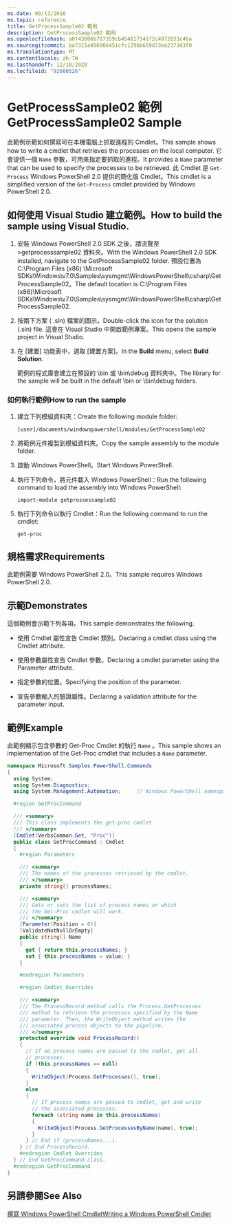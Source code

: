 ```yaml
---
ms.date: 09/13/2016
ms.topic: reference
title: GetProcessSample02 範例
description: GetProcessSample02 範例
ms.openlocfilehash: a0f43806b707359cb454817341f2c4972033c46a
ms.sourcegitcommit: ba7315a496986451cfc1296b659d73ea2373d3f0
ms.translationtype: MT
ms.contentlocale: zh-TW
ms.lasthandoff: 12/10/2020
ms.locfileid: "92660526"
---
```

# <a name="getprocesssample02-sample"></a><span data-ttu-id="6d637-103">GetProcessSample02 範例</span><span class="sxs-lookup"><span data-stu-id="6d637-103">GetProcessSample02 Sample</span></span>

<span data-ttu-id="6d637-104">此範例示範如何撰寫可在本機電腦上抓取進程的 Cmdlet。</span><span class="sxs-lookup"><span data-stu-id="6d637-104">This sample shows how to write a cmdlet that retrieves the processes on the local computer.</span></span> <span data-ttu-id="6d637-105">它會提供一個 `Name` 參數，可用來指定要抓取的進程。</span><span class="sxs-lookup"><span data-stu-id="6d637-105">It provides a `Name` parameter that can be used to specify the processes to be retrieved.</span></span> <span data-ttu-id="6d637-106">此 Cmdlet 是 `Get-Process` Windows PowerShell 2.0 提供的簡化版 Cmdlet。</span><span class="sxs-lookup"><span data-stu-id="6d637-106">This cmdlet is a simplified version of the `Get-Process` cmdlet provided by Windows PowerShell 2.0.</span></span>

## <a name="how-to-build-the-sample-using-visual-studio"></a><span data-ttu-id="6d637-107">如何使用 Visual Studio 建立範例。</span><span class="sxs-lookup"><span data-stu-id="6d637-107">How to build the sample using Visual Studio.</span></span>

1. <span data-ttu-id="6d637-108">安裝 Windows PowerShell 2.0 SDK 之後，請流覽至 >getprocesssample02 資料夾。</span><span class="sxs-lookup"><span data-stu-id="6d637-108">With the Windows PowerShell 2.0 SDK installed, navigate to the GetProcessSample02 folder.</span></span> <span data-ttu-id="6d637-109">預設位置為 C:\Program Files (x86) \Microsoft SDKs\Windows\v7.0\Samples\sysmgmt\WindowsPowerShell\csharp\GetProcessSample02。</span><span class="sxs-lookup"><span data-stu-id="6d637-109">The default location is C:\Program Files (x86)\Microsoft SDKs\Windows\v7.0\Samples\sysmgmt\WindowsPowerShell\csharp\GetProcessSample02.</span></span>

2. <span data-ttu-id="6d637-110">按兩下方案 ( .sln) 檔案的圖示。</span><span class="sxs-lookup"><span data-stu-id="6d637-110">Double-click the icon for the solution (.sln) file.</span></span> <span data-ttu-id="6d637-111">這會在 Visual Studio 中開啟範例專案。</span><span class="sxs-lookup"><span data-stu-id="6d637-111">This opens the sample project in Visual Studio.</span></span>

3. <span data-ttu-id="6d637-112">在 [建置] 功能表中，選取 [建置方案]。</span><span class="sxs-lookup"><span data-stu-id="6d637-112">In the **Build** menu, select **Build Solution**.</span></span>

    <span data-ttu-id="6d637-113">範例的程式庫會建立在預設的 \bin 或 \bin\debug 資料夾中。</span><span class="sxs-lookup"><span data-stu-id="6d637-113">The library for the sample will be built in the default \bin or \bin\debug folders.</span></span>

### <a name="how-to-run-the-sample"></a><span data-ttu-id="6d637-114">如何執行範例</span><span class="sxs-lookup"><span data-stu-id="6d637-114">How to run the sample</span></span>

1. <span data-ttu-id="6d637-115">建立下列模組資料夾：</span><span class="sxs-lookup"><span data-stu-id="6d637-115">Create the following module folder:</span></span>

    `[user]/documents/windowspowershell/modules/GetProcessSample02`

2. <span data-ttu-id="6d637-116">將範例元件複製到模組資料夾。</span><span class="sxs-lookup"><span data-stu-id="6d637-116">Copy the sample assembly to the module folder.</span></span>

3. <span data-ttu-id="6d637-117">啟動 Windows PowerShell。</span><span class="sxs-lookup"><span data-stu-id="6d637-117">Start Windows PowerShell.</span></span>

4. <span data-ttu-id="6d637-118">執行下列命令，將元件載入 Windows PowerShell：</span><span class="sxs-lookup"><span data-stu-id="6d637-118">Run the following command to load the assembly into Windows PowerShell:</span></span>

    `import-module getprossessample02`

5. <span data-ttu-id="6d637-119">執行下列命令以執行 Cmdlet：</span><span class="sxs-lookup"><span data-stu-id="6d637-119">Run the following command to run the cmdlet:</span></span>

    `get-proc`

## <a name="requirements"></a><span data-ttu-id="6d637-120">規格需求</span><span class="sxs-lookup"><span data-stu-id="6d637-120">Requirements</span></span>

<span data-ttu-id="6d637-121">此範例需要 Windows PowerShell 2.0。</span><span class="sxs-lookup"><span data-stu-id="6d637-121">This sample requires Windows PowerShell 2.0.</span></span>

## <a name="demonstrates"></a><span data-ttu-id="6d637-122">示範</span><span class="sxs-lookup"><span data-stu-id="6d637-122">Demonstrates</span></span>

<span data-ttu-id="6d637-123">這個範例會示範下列各項。</span><span class="sxs-lookup"><span data-stu-id="6d637-123">This sample demonstrates the following.</span></span>

- <span data-ttu-id="6d637-124">使用 Cmdlet 屬性宣告 Cmdlet 類別。</span><span class="sxs-lookup"><span data-stu-id="6d637-124">Declaring a cmdlet class using the Cmdlet attribute.</span></span>

- <span data-ttu-id="6d637-125">使用參數屬性宣告 Cmdlet 參數。</span><span class="sxs-lookup"><span data-stu-id="6d637-125">Declaring a cmdlet parameter using the Parameter attribute.</span></span>

- <span data-ttu-id="6d637-126">指定參數的位置。</span><span class="sxs-lookup"><span data-stu-id="6d637-126">Specifying the position of the parameter.</span></span>

- <span data-ttu-id="6d637-127">宣告參數輸入的驗證屬性。</span><span class="sxs-lookup"><span data-stu-id="6d637-127">Declaring a validation attribute for the parameter input.</span></span>

## <a name="example"></a><span data-ttu-id="6d637-128">範例</span><span class="sxs-lookup"><span data-stu-id="6d637-128">Example</span></span>

<span data-ttu-id="6d637-129">此範例顯示包含參數的 Get-Proc Cmdlet 的執行 `Name` 。</span><span class="sxs-lookup"><span data-stu-id="6d637-129">This sample shows an implementation of the Get-Proc cmdlet that includes a `Name` parameter.</span></span>

```csharp
namespace Microsoft.Samples.PowerShell.Commands
{
  using System;
  using System.Diagnostics;
  using System.Management.Automation;     // Windows PowerShell namespace

  #region GetProcCommand

  /// <summary>
  /// This class implements the get-proc cmdlet.
  /// </summary>
  [Cmdlet(VerbsCommon.Get, "Proc")]
  public class GetProcCommand : Cmdlet
  {
    #region Parameters

    /// <summary>
    /// The names of the processes retrieved by the cmdlet.
    /// </summary>
    private string[] processNames;

    /// <summary>
    /// Gets or sets the list of process names on which
    /// the Get-Proc cmdlet will work.
    /// </summary>
    [Parameter(Position = 0)]
    [ValidateNotNullOrEmpty]
    public string[] Name
    {
      get { return this.processNames; }
      set { this.processNames = value; }
    }

    #endregion Parameters

    #region Cmdlet Overrides

    /// <summary>
    /// The ProcessRecord method calls the Process.GetProcesses
    /// method to retrieve the processes specified by the Name
    /// parameter. Then, the WriteObject method writes the
    /// associated process objects to the pipeline.
    /// </summary>
    protected override void ProcessRecord()
    {
      // If no process names are passed to the cmdlet, get all
      // processes.
      if (this.processNames == null)
      {
        WriteObject(Process.GetProcesses(), true);
      }
      else
      {
        // If process names are passed to cmdlet, get and write
        // the associated processes.
        foreach (string name in this.processNames)
        {
          WriteObject(Process.GetProcessesByName(name), true);
        }
      } // End if (processNames...).
    } // End ProcessRecord.
    #endregion Cmdlet Overrides
  } // End GetProcCommand class.
  #endregion GetProcCommand
}
```

## <a name="see-also"></a><span data-ttu-id="6d637-130">另請參閱</span><span class="sxs-lookup"><span data-stu-id="6d637-130">See Also</span></span>

[<span data-ttu-id="6d637-131">撰寫 Windows PowerShell Cmdlet</span><span class="sxs-lookup"><span data-stu-id="6d637-131">Writing a Windows PowerShell Cmdlet</span></span>](./writing-a-windows-powershell-cmdlet.md)
